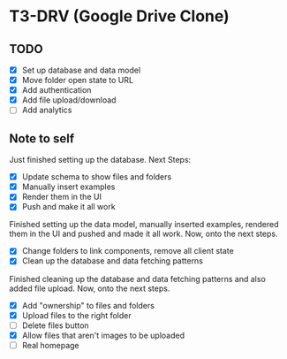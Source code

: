 # T3-DRV (Google Drive Clone)

## TODO

- [x] Set up database and data model
- [x] Move folder open state to URL
- [x] Add authentication
- [x] Add file upload/download
- [ ] Add analytics

## Note to self

Just finished setting up the database. Next Steps:

- [x] Update schema to show files and folders
- [x] Manually insert examples
- [x] Render them in the UI
- [x] Push and make it all work

Finished setting up the data model, manually inserted examples, rendered them in the UI and pushed and made it all work. Now, onto the next steps.

- [x] Change folders to link components, remove all client state
- [x] Clean up the database and data fetching patterns

Finished cleaning up the database and data fetching patterns and also added file upload. Now, onto the next steps.

- [x] Add "ownership" to files and folders
- [x] Upload files to the right folder
- [ ] Delete files button
- [x] Allow files that aren't images to be uploaded
- [ ] Real homepage
